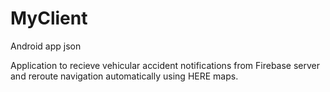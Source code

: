 # MyClient
Android app json

Application to recieve vehicular accident notifications from Firebase server and reroute navigation automatically using HERE maps.
